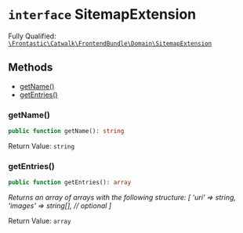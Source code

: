# `interface`  SitemapExtension

Fully Qualified: [`\Frontastic\Catwalk\FrontendBundle\Domain\SitemapExtension`](../../../../src/php/FrontendBundle/Domain/SitemapExtension.php)

## Methods

* [getName()](#getname)
* [getEntries()](#getentries)

### getName()

```php
public function getName(): string
```

Return Value: `string`

### getEntries()

```php
public function getEntries(): array
```

*Returns an array of arrays with the following structure:
  [
    'uri' => string,
    'images' => string[], // optional
  ]*

Return Value: `array`

